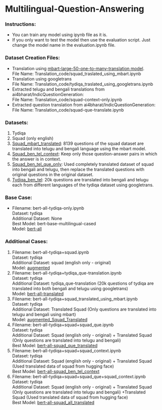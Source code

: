 # Multilingual-Question-Answering

### Instructions:
- You can train any model using ipynb file as it is.
- If you only want to test the model then use the evaluation script. Just change the model name in the evaluation.ipynb file.<br>
### Dataset Creation Files:
- Translation using <a href="https://huggingface.co/facebook/mbart-large-50-one-to-many-mmt">mbart-large-50-one-to-many-translation model</a>.<br>
File Name: Translation_code/squad_traslated_using_mbart.ipynb
- Translation using googletrans<br>
File Name: Translation_code/tydiqa_traslated_using_googletrans.ipynb
- Extracted telugu and bengali translations from
ai4bharat/IndicQuestionGeneration:<br>
File Name: Translation_code/squad-context-only.ipynb
- Extracted question translation from ai4bharat/IndicQuestionGeneration:<br>
File Name: Translation_code/squad-que-translate.ipynb<br>
### Datasets:
1) Tydiqa
2) Squad (only english)
3) <a href="https://huggingface.co/datasets/Gautam9595/Squad_Translated">Squad_mbart_translated</a>: 8139 questions of the squad dataset are translated
into telugu and bengali language using the mbart model.
4) <a href = "https://huggingface.co/datasets/krinal214/squad_ben_tel_context">Squad_ben_tel_context</a>: Keep only those question-answer pairs in which the answer is in context.
5) <a href="https://huggingface.co/datasets/krinal214/squad_ben_tel_que_only">Squad_ben_tel_que_only</a>: Used completely translated dataset of squad into bengali and telugu, then replace the translated questions with original questions in the original dataset.
6) <a href="https://huggingface.co/datasets/krinal214/tydiqa_ben_tel">Tydiqa_ben_tel</a>: 20k questions are translated into bengali and telugu each from different languages of the tydiqa dataset using googletrans.<br>

### Base Case:
- Filename: bert-all-tydiqa-only.ipynb<br>
Dataset: tydiqa<br>
Additional Dataset: None<br>
Best Model: bert-base-multilingual-cased<br>
Model: <a href="https://huggingface.co/krinal214/bert-all">bert-all</a><br>
### Additional Cases:
1) Filename: bert-all-tydiqa+squad.ipynb<br>
Dataset: tydiqa<br>
Additional Dataset: squad (english only - original)<br>
Model: <a href="https://huggingface.co/krinal214/augmented">augmented</a><br>
2) Filename: bert-all-tydiqa+tydiqa_que-translation.ipynb<br>
Dataset: tydiqa<br>
Additional Dataset: tydiqa_que-translation (20k questions of tydiqa are
translated into both bengali and telugu using googletrans)<br>
Model: <a href="https://huggingface.co/krinal214/bert-all-translated">bert-all-translated</a><br>
3) Filename: bert-all-tydiqa+squad_translated_using_mbart.ipynb<br>
Dataset: tydiqa<br>
Additional Dataset: Translated Squad (Only questions are translated into
telugu and bengali using mbart)<br>
Model: <a href="https://huggingface.co/krinal214/augmented_Squad_Translated">augmented_Squad_Translated</a><br>
4) Filename: bert-all-tydiqa+squad+squad_que.ipynb<br>
Dataset: tydiqa<br>
Additional Dataset: Squad (english only - original) + Translated Squad (Only
questions are translated into telugu and bengali)<br>
Best Model: <a href="https://huggingface.co/krinal214/bert-all-squad_que_translated">bert-all-squad_que_translated</a><br>
5) Filename: bert-all-tydiqa+squad+squad_context.ipynb<br>
Dataset: tydiqa<br>
Additional Dataset: Squad (english only - original) + Translated Squad (Used
translated data of squad from hugging face)<br>
Best Model: <a href="https://huggingface.co/krinal214/bert-all-squad_ben_tel_context">bert-all-squad_ben_tel_context</a><br>
6) Filename: bert-all-tydiqa+squad+squad_que+squad_context.ipynb<br>
Dataset: tydiqa<br>
Additional Dataset: Squad (english only - original) + Translated Squad (Only
questions are translated into telugu and bengali) +Translated Squad (Used
translated data of squad from hugging face)<br>
Best Model: <a href="https://huggingface.co/krinal214/bert-all-squad_all_translated">bert-all-squad_all_translated</a><br>
